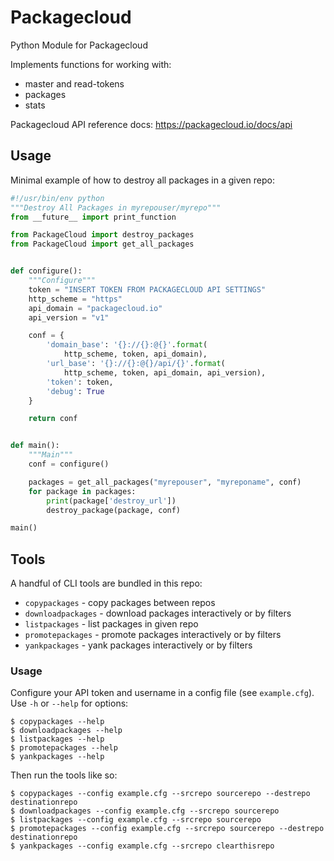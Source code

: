 # Packagecloud

Python Module for Packagecloud

Implements functions for working with:
* master and read-tokens
* packages
* stats

Packagecloud API reference docs:
https://packagecloud.io/docs/api

## Usage

Minimal example of how to destroy all packages in a given repo:

```python
#!/usr/bin/env python
"""Destroy All Packages in myrepouser/myrepo"""
from __future__ import print_function

from PackageCloud import destroy_packages
from PackageCloud import get_all_packages


def configure():
    """Configure"""
    token = "INSERT TOKEN FROM PACKAGECLOUD API SETTINGS"
    http_scheme = "https"
    api_domain = "packagecloud.io"
    api_version = "v1"

    conf = {
        'domain_base': '{}://{}:@{}'.format(
            http_scheme, token, api_domain),
        'url_base': '{}://{}:@{}/api/{}'.format(
            http_scheme, token, api_domain, api_version),
        'token': token,
        'debug': True
    }

    return conf


def main():
    """Main"""
    conf = configure()

    packages = get_all_packages("myrepouser", "myreponame", conf)
    for package in packages:
        print(package['destroy_url'])
        destroy_package(package, conf)

main()
```

## Tools

A handful of CLI tools are bundled in this repo:

* ``copypackages`` - copy packages between repos
* ``downloadpackages`` - download packages interactively or by filters
* ``listpackages`` - list packages in given repo
* ``promotepackages`` - promote packages interactively or by filters
* ``yankpackages`` - yank packages interactively or by filters

### Usage

Configure your API token and username in a config file (see ``example.cfg``).
Use ``-h`` or ``--help`` for options:

```
$ copypackages --help
$ downloadpackages --help
$ listpackages --help
$ promotepackages --help
$ yankpackages --help
```

Then run the tools like so:

```
$ copypackages --config example.cfg --srcrepo sourcerepo --destrepo destinationrepo
$ downloadpackages --config example.cfg --srcrepo sourcerepo
$ listpackages --config example.cfg --srcrepo sourcerepo
$ promotepackages --config example.cfg --srcrepo sourcerepo --destrepo destinationrepo
$ yankpackages --config example.cfg --srcrepo clearthisrepo
```

